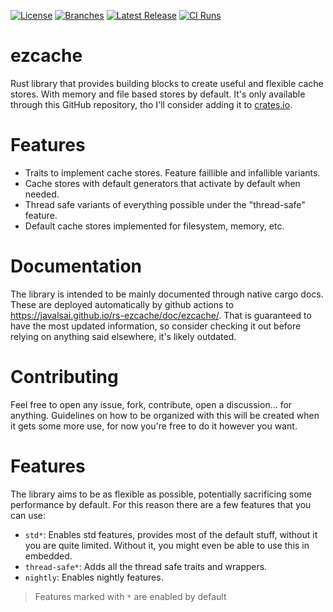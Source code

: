 [![License](https://badgen.net/github/license/javalsai/rs-ezcache)](https://github.com/javalsai/rs-ezcache/blob/master/LICENSE)
[![Branches](https://badgen.net/github/branches/javalsai/rs-ezcache)](https://github.com/javalsai/rs-ezcache)
[![Latest Release](https://badgen.net/github/release/javalsai/rs-ezcache)](https://github.com/javalsai/rs-ezcache/releases)
[![CI Runs](https://badgen.net/github/checks/javalsai/rs-ezcache)](https://github.com/javalsai/rs-ezcache/actions)

# ezcache

Rust library that provides building blocks to create useful and flexible cache stores. With memory and file based stores by default. It's only available through this GitHub repository, tho I'll consider adding it to [crates.io](https://crates.io).

# Features
- Traits to implement cache stores. Feature faillible and infallible variants.
- Cache stores with default generators that activate by default when needed.
- Thread safe variants of everything possible under the "thread-safe" feature.
- Default cache stores implemented for filesystem, memory, etc.

# Documentation

The library is intended to be mainly documented through native cargo docs. These are deployed automatically by github actions to https://javalsai.github.io/rs-ezcache/doc/ezcache/. That is guaranteed to have the most updated information, so consider checking it out before relying on anything said elsewhere, it's likely outdated.

# Contributing

Feel free to open any issue, fork, contribute, open a discussion... for anything. Guidelines on how to be organized with this will be created when it gets some more use, for now you're free to do it however you want.

# Features

The library aims to be as flexible as possible, potentially sacrificing some performance by default. For this reason there are a few features that you can use:
* `std*`: Enables std features, provides most of the default stuff, without it you are quite limited. Without it, you might even be able to use this in embedded.
* `thread-safe*`: Adds all the thread safe traits and wrappers.
* `nightly`: Enables nightly features.

> Features marked with `*` are enabled by default
